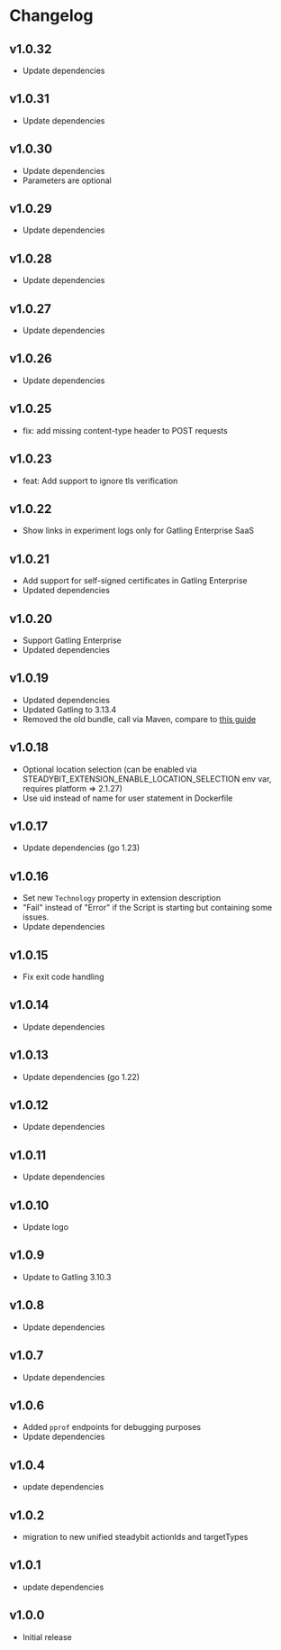 # Changelog

## v1.0.32

- Update dependencies

## v1.0.31

- Update dependencies

## v1.0.30

- Update dependencies
- Parameters are optional

## v1.0.29

- Update dependencies

## v1.0.28

- Update dependencies

## v1.0.27

- Update dependencies

## v1.0.26

- Update dependencies

## v1.0.25

- fix: add missing content-type header to POST requests

## v1.0.23

- feat: Add support to ignore tls verification

## v1.0.22

- Show links in experiment logs only for Gatling Enterprise SaaS

## v1.0.21

- Add support for self-signed certificates in Gatling Enterprise
- Updated dependencies

## v1.0.20

- Support Gatling Enterprise
- Updated dependencies

## v1.0.19

- Updated dependencies
- Updated Gatling to 3.13.4
- Removed the old bundle, call via Maven, compare to [this guide](https://docs.gatling.io/release-notes/upgrading/3.10-to-3.11/#replacing-the-hand-made-bundle-with-a-maven-wrapper-based-one)

## v1.0.18

- Optional location selection (can be enabled via STEADYBIT_EXTENSION_ENABLE_LOCATION_SELECTION env var, requires platform => 2.1.27)
- Use uid instead of name for user statement in Dockerfile

## v1.0.17

- Update dependencies (go 1.23)

## v1.0.16

- Set new `Technology` property in extension description
- "Fail" instead of "Error" if the Script is starting but containing some issues.
- Update dependencies

## v1.0.15

- Fix exit code handling

## v1.0.14

- Update dependencies

## v1.0.13

- Update dependencies (go 1.22)

## v1.0.12

- Update dependencies

## v1.0.11

- Update dependencies

## v1.0.10

- Update logo

## v1.0.9

- Update to Gatling 3.10.3

## v1.0.8

- Update dependencies

## v1.0.7

- Update dependencies

## v1.0.6

- Added `pprof` endpoints for debugging purposes
- Update dependencies

## v1.0.4

- update dependencies

## v1.0.2

- migration to new unified steadybit actionIds and targetTypes

## v1.0.1

- update dependencies

## v1.0.0

 - Initial release
